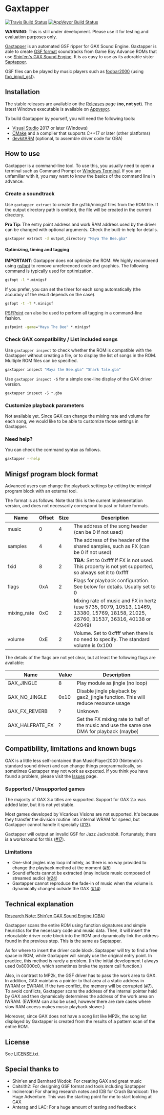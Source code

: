 Gaxtapper
=========
[![Travis Build Status](https://travis-ci.com/loveemu/gaxtapper.svg?branch=main)](https://travis-ci.com/loveemu/gaxtapper) [![AppVeyor Build Status](https://ci.appveyor.com/api/projects/status/8uj0j4si32p6msp8/branch/main?svg=true)](https://ci.appveyor.com/project/loveemu/gaxtapper/branch/main)

**WARNING**: This is still under development. Please use it for testing and evaluation purposes only.

[Gaxtapper](https://github.com/loveemu/gaxtapper) is an automated GSF ripper for GAX Sound Engine. Gaxtapper is able to create [GSF format](https://www.caitsith2.com/gsf/) soundtracks from Game Boy Advance ROMs that use [Shin'en's GAX Sound Engine](https://www.shinen.com/music/music.php3?gax). It is as easy to use as its adorable sister [Saptapper](https://github.com/loveemu/saptapper).

GSF files can be played by music players such as [foobar2000](https://www.foobar2000.org/) (using [foo_input_gsf](https://www.foobar2000.org/components/view/foo_input_gsf)).

## Installation

The stable releases are available on the [Releases](https://github.com/loveemu/gaxtapper/releases) page (**no, not yet**). The latest Windows executable is available on [Appveyor](https://ci.appveyor.com/project/loveemu/gaxtapper/branch/main).

To build Gaxtapper by yourself, you will need the following tools:

* [Visual Studio](https://visualstudio.microsoft.com/ja/vs/community/) 2017 or later (Windows)
* [CMake](https://cmake.org/) and a compiler that supports C++17 or later (other platforms)
* [devkitARM](https://devkitpro.org/) (optional, to assemble driver code for GBA) 

## How to use

Gaxtapper is a command-line tool. To use this, you usually need to open a terminal such as Command Prompt or [Windows Terminal](https://www.microsoft.com/p/windows-terminal/9n0dx20hk701). If you are unfamiliar with it, you may want to know the basics of the command line in advance.

### Create a soundtrack

Use `gaxtapper extract` to create the gsflib/minigsf files from the ROM file. If the output directory path is omitted, the file will be created in the current directory.

**Pro Tip**: The entry point address and work RAM address used by the driver can be changed with optional arguments. Check the built-in help for details.

```cmd
gaxtapper extract -d output_directory "Maya The Bee.gba"
```

#### Optimizing, timing and tagging

**IMPORTANT**: Gaxtapper does not optimize the ROM. We highly recommend using [gsfopt](https://github.com/loveemu/gsfopt) to remove unreferenced code and graphics. The following command is typically used for optimization.

```cmd
gsfopt -l *.minigsf
```

If you prefer, you can set the timer for each song automatically (the accuracy of the result depends on the case).

```cmd
gsfopt -t -T *.minigsf
```

[PSFPoint](https://github.com/loveemu/psfpoint) can also be used to perform all tagging in a command-line fashion. 

```cmd
psfpoint -game="Maya The Bee" *.minigsf
```

### Check GAX compatibility / List included songs

Use `gaxtapper inspect` to check whether the ROM is compatible with the Gaxtapper without creating a file, or to display the list of songs in the ROM. Multiple ROM files can be specified.

```cmd
gaxtapper inspect "Maya the Bee.gba" "Shark Tale.gba"
```

Use `gaxtapper inspect -S` for a simple one-line display of the GAX driver version.

```
gaxtapper inspect -S *.gba
```

### Customize playback parameters

Not available yet. Since GAX can change the mixing rate and volume for each song, we would like to be able to customize those settings in Gaxtapper.

### Need help?

You can check the command syntax as follows.

```cmd
gaxtapper --help
```

## Minigsf program block format

Advanced users can change the playback settings by editing the minigsf program block with an external tool.

The format is as follows. Note that this is the current implementation version, and does not necessarily correspond to past or future formats.

|Name        |Offset |Size |Description                                                                                                                          |
|------------|-------|-----|-------------------------------------------------------------------------------------------------------------------------------------|
|music       |0      |4    |The address of the song header (can be 0 if not used)                                                                                |
|samples     |4      |4    |The address of the header of the shared samples, such as FX  (can be 0 if not used)                                                  |
|fxid        |8      |2    |**TBA**: Set to 0xffff if FX is not used. This property is not yet supported, so always set it to 0xffff                             |
|flags       |0xA    |2    |Flags for playback configuration. See below for details. Usually set to 0                                                            |
|mixing_rate |0xC    |2    |Mixing rate of music and FX in hertz (use 5735, 9079, 10513, 11469, 13380, 15769, 18158, 21025, 26760, 31537, 36316, 40138 or 42049) |
|volume      |0xE    |2    |Volume. Set to 0xffff when there is no need to specify. The standard volume is 0x100                                                 |

The details of the flags are not yet clear, but at least the following flags are available:

|Name            |Value |Description                                                                               |
|----------------|------|------------------------------------------------------------------------------------------|
|GAX_JINGLE      |8     |Play module as jingle (no loop)                                                           |
|GAX_NO_JINGLE   |0x10  |Disable jingle playback by gax2_jingle function. This will reduce resource usage          |
|GAX_FX_REVERB   |?     |Unknown                                                                                   |
|GAX_HALFRATE_FX |?     |Set the FX mixing rate to half of the music and use the same one DMA for playback (maybe) |

## Compatibility, limitations and known bugs

GAX is a little less self-contained than MusicPlayer2000 (Nintendo's standard sound driver) and can change things programmatically, so sometimes Gaxtapper may not work as expected. If you think you have found a problem, please visit the [Issues](https://github.com/loveemu/gaxtapper/issues) page.

### Supported / Unsupported games

The majority of GAX 3.x titles are supported. Support for GAX 2.x was added later, but it is not yet stable.

Most games developed by Vicarious Visions are not supported. It's because they transfer the division routine into internal WRAM for speed, but Gaxtapper cannot handle it specially ([#13](https://github.com/loveemu/gaxtapper/issues/13)).

Gaxtapper will output an invalid GSF for Jazz Jackrabbit. Fortunately, there is a workaround for this ([#17](https://github.com/loveemu/gaxtapper/issues/17)).

### Limitations

* One-shot jingles may loop infinitely, as there is no way provided to change the playback method at the moment ([#5](https://github.com/loveemu/gaxtapper/issues/5))
* Sound effects cannot be extracted (may include music composed of streamed audio) ([#24](https://github.com/loveemu/gaxtapper/issues/12))
* Gaxtapper cannot reproduce the fade-in of music when the volume is dynamically changed outside the GAX ([#14](https://github.com/loveemu/gaxtapper/issues/14))

## Technical explanation

[Research Note: Shin'en GAX Sound Engine (GBA)](https://gist.github.com/loveemu/9b3063ffd9a76cb18e379324e43f3251)

Gaxtapper scans the entire ROM using function signatures and simple heuristics for the necessary code and music data. Then, it will insert the relocatable driver code block into the ROM and dynamically link the address found in the previous step. This is the same as Saptapper.

As for where to insert the driver code block. Saptapper will try to find a free space in ROM, while Gaxtapper will simply use the original entry point. In practice, this method is rarely a problem. (In the initial development I always used 0x80000c0, which sometimes broke the system call function.)

Also, in contrast to MP2k, the GSF driver has to pass the work area to GAX. In addition, GAX maintains a pointer to that area at a static address in IWRAM or EWRAM. If the two conflict, the memory will be corrupted ([#7](https://github.com/loveemu/gaxtapper/issues/7)). To avoid conflicts, Gaxtapper scans the address of the internal pointer held by GAX and then dynamically determines the address of the work area on IWRAM. (EWRAM can also be used, however there are rare cases where slow RAM access makes music playback slower.)

Moreover, since GAX does not have a song list like MP2k, the song list displayed by Gaxtapper is created from the results of a pattern scan of the entire ROM.

## License

See [LICENSE.txt](https://github.com/loveemu/gaxtapper/blob/main/LICENSE.txt).

## Special thanks to

* Shin'en and Bernhard Wodok: For creating GAX and great music
* Caitsith2: For designing GSF format and tools including Saptapper
* Incineroar: For sharing research notes and IDB for Crash Bandicoot: The Huge Adventure. This was the starting point for me to start looking at GAX
* Anterag and LAC: For a huge amount of testing and feedback
